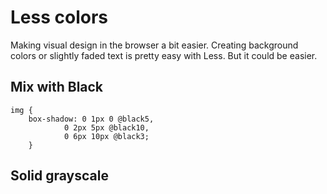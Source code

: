# Less colors

Making visual design in the browser a bit easier. Creating background colors or slightly faded text is pretty easy with Less. But it could be easier.

## Mix with Black

	img {
		box-shadow: 0 1px 0 @black5,
				0 2px 5px @black10,
				0 6px 10px @black3;
		}


## Solid grayscale

